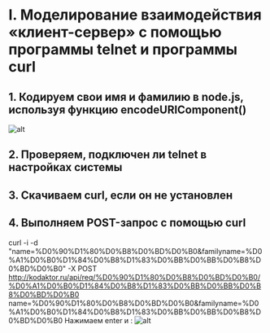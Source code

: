 # I. Моделирование взаимодействия «клиент-сервер» с помощью программы telnet и программы curl
## 1. Кодируем свои имя и фамилию в node.js, используя функцию encodeURIComponent()
![alt](https://pp.userapi.com/c844722/v844722160/893e9/Mez2whLxRd0.jpg)
## 2. Проверяем, подключен ли telnet в настройках системы
## 3. Скачиваем curl, если он не установлен
## 4. Выполняем POST-запрос с помощью curl
curl -i -d "name=%D0%90%D1%80%D0%B8%D0%BD%D0%B0&familyname=%D0%A1%D0%B0%D1%84%D0%B8%D1%83%D0%BB%D0%BB%D0%B8%D0%BD%D0%B0" -X POST http://kodaktor.ru/api/req/%D0%90%D1%80%D0%B8%D0%BD%D0%B0/%D0%A1%D0%B0%D1%84%D0%B8%D1%83%D0%BB%D0%BB%D0%B8%D0%BD%D0%B0
name=%D0%90%D1%80%D0%B8%D0%BD%D0%B0&familyname=%D0%A1%D0%B0%D1%84%D0%B8%D1%83%D0%BB%D0%BB%D0%B8%D0%BD%D0%B0
Нажимаем enter и :
![alt](https://pp.userapi.com/c845417/v845417550/872d0/UP2oj3kYSD8.jpg)
